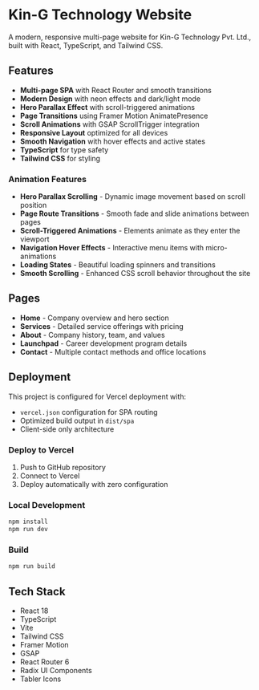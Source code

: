 # Kin-G Technology  Website

A modern, responsive multi-page website for Kin-G Technology  Pvt. Ltd., built with React, TypeScript, and Tailwind CSS.

## Features

- **Multi-page SPA** with React Router and smooth transitions
- **Modern Design** with neon effects and dark/light mode
- **Hero Parallax Effect** with scroll-triggered animations
- **Page Transitions** using Framer Motion AnimatePresence
- **Scroll Animations** with GSAP ScrollTrigger integration
- **Responsive Layout** optimized for all devices
- **Smooth Navigation** with hover effects and active states
- **TypeScript** for type safety
- **Tailwind CSS** for styling

### Animation Features

- **Hero Parallax Scrolling** - Dynamic image movement based on scroll position
- **Page Route Transitions** - Smooth fade and slide animations between pages
- **Scroll-Triggered Animations** - Elements animate as they enter the viewport
- **Navigation Hover Effects** - Interactive menu items with micro-animations
- **Loading States** - Beautiful loading spinners and transitions
- **Smooth Scrolling** - Enhanced CSS scroll behavior throughout the site

## Pages

- **Home** - Company overview and hero section
- **Services** - Detailed service offerings with pricing
- **About** - Company history, team, and values
- **Launchpad** - Career development program details
- **Contact** - Multiple contact methods and office locations

## Deployment

This project is configured for Vercel deployment with:

- `vercel.json` configuration for SPA routing
- Optimized build output in `dist/spa`
- Client-side only architecture

### Deploy to Vercel

1. Push to GitHub repository
2. Connect to Vercel
3. Deploy automatically with zero configuration

### Local Development

```bash
npm install
npm run dev
```

### Build

```bash
npm run build
```

## Tech Stack

- React 18
- TypeScript
- Vite
- Tailwind CSS
- Framer Motion
- GSAP
- React Router 6
- Radix UI Components
- Tabler Icons
